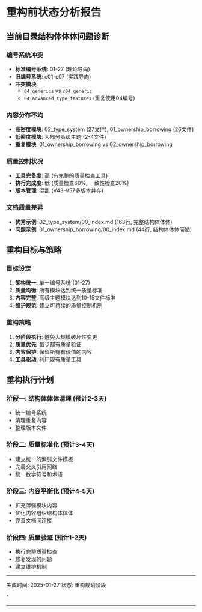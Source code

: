 ﻿# 重构前状态分析报告

## 当前目录结构体体体问题诊断

### 编号系统冲突

- **标准编号系统**: 01-27 (理论导向)
- **旧编号系统**: c01-c07 (实践导向)
- **冲突模块**:
  - `04_generics` vs `c04_generic`
  - `04_advanced_type_features` (重复使用04编号)

### 内容分布不均

- **高密度模块**: 02_type_system (27文件), 01_ownership_borrowing (26文件)
- **低密度模块**: 大部分高级主题 (2-4文件)
- **重复模块**: 01_ownership_borrowing vs 02_ownership_borrowing

### 质量控制状况

- **工具完备度**: 高 (有完整的质量检查工具)
- **执行完成度**: 低 (质量检查60%, 一致性检查20%)
- **版本管理**: 混乱 (V43-V57多版本并存)

### 文档质量差异

- **优秀示例**: 02_type_system/00_index.md (163行, 完整结构体体体)
- **问题示例**: 01_ownership_borrowing/00_index.md (44行, 结构体体体简陋)

## 重构目标与策略

### 目标设定

1. **架构统一**: 单一编号系统 (01-27)
2. **质量均衡**: 所有模块达到统一质量标准
3. **内容完整**: 高级主题模块达到10-15文件标准
4. **维护规范**: 建立可持续的质量控制机制

### 重构策略

1. **分阶段执行**: 避免大规模破坏性变更
2. **质量优先**: 每步都有质量验证
3. **内容保护**: 保留所有有价值的内容
4. **工具驱动**: 利用现有质量工具

## 重构执行计划

### 阶段一: 结构体体体清理 (预计2-3天)

- 统一编号系统
- 清理重复内容
- 整理版本文件

### 阶段二: 质量标准化 (预计3-4天)

- 建立统一的索引文件模板
- 完善交叉引用网络
- 统一数学符号和术语

### 阶段三: 内容平衡化 (预计4-5天)

- 扩充薄弱模块内容
- 优化内容组织结构体体体
- 完善文档间连接

### 阶段四: 质量验证 (预计1-2天)

- 执行完整质量检查
- 修复发现的问题
- 建立维护机制

---
生成时间: 2025-01-27
状态: 重构规划阶段

"

---

